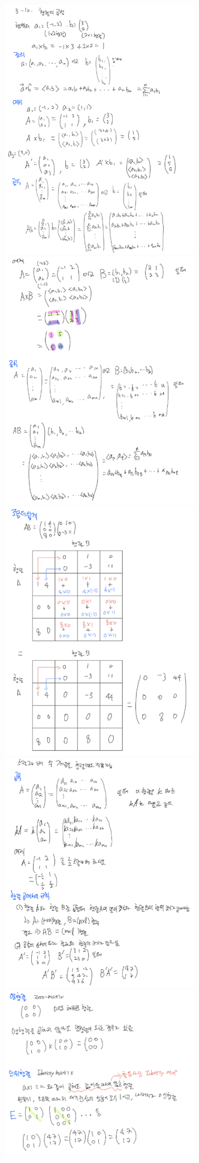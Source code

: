 <p align="center">
  <img width=700 alt="note" src="https://github.com/jasonheesanglee/theoretical_study/blob/main/Mathematics/data/3-10-Note-1.png">
  <img width=700 alt="note" src="https://github.com/jasonheesanglee/theoretical_study/blob/main/Mathematics/data/3-10-Note-2.png">
  <img width=700 alt="note" src="https://github.com/jasonheesanglee/theoretical_study/blob/main/Mathematics/data/3-10-Note-3.png">
  <img width=700 alt="note" src="https://github.com/jasonheesanglee/theoretical_study/blob/main/Mathematics/data/3-10-Note-4.png">
  <img width=700 alt="note" src="https://github.com/jasonheesanglee/theoretical_study/blob/main/Mathematics/data/3-10-Note-5.png">
</p>
